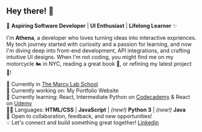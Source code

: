 ## Hey there! 👋

🚀 **Aspiring Software Developer** | **UI Enthusiast** | **Lifelong Learner** ✨   

I'm **Athena**, a developer who loves turning ideas into interactive expriences. My tech journey started with curiosity and a passion for learning, and now I'm diving deep into front-end development, API integrations, and crafting intuitive UI designs. When I'm not coding, you might find me on my motorcycle 🏍️ in NYC, reading a great book 📖, or refining my latest project 👾!  

  🏫 Currently in [The Marcy Lab School](https://www.marcylabschool.org/)  
  📌 Currently working on: My Portfolio Website  
  🌱 Currently learning: React, Intermediate Python on [Codecademy](https://www.codecademy.com/learn) & React on [Udemy](https://www.udemy.com/course/the-ultimate-react-course/?srsltid=AfmBOopxY4DE_rwTvKL6fhq-NjEZxDlRbRCOlKkZvGYSeQg_nD_H4-JN)  
  👩‍💻 Languages: **HTML/CSS** | **JavaScript** | *(new!)* **Python 3** | *(new!)* **Java**   
  🌟 Open to collaboration, feedback, and new opportunities!  
  💡 Let's connect and build something great together! [Linkedin](https://www.linkedin.com/in/athena-chang-460813ab/)  
  

<!--
**AthenaC/AthenaC** is a ✨ _special_ ✨ repository because its `README.md` (this file) appears on your GitHub profile.

Here are some ideas to get you started:

- 🔭 I’m currently working on ...
- 🌱 I’m currently learning ...
- 👯 I’m looking to collaborate on ...
- 🤔 I’m looking for help with ...
- 💬 Ask me about ...
- 📫 How to reach me: ...
- 😄 Pronouns: ...
- ⚡ Fun fact: ...
-->

